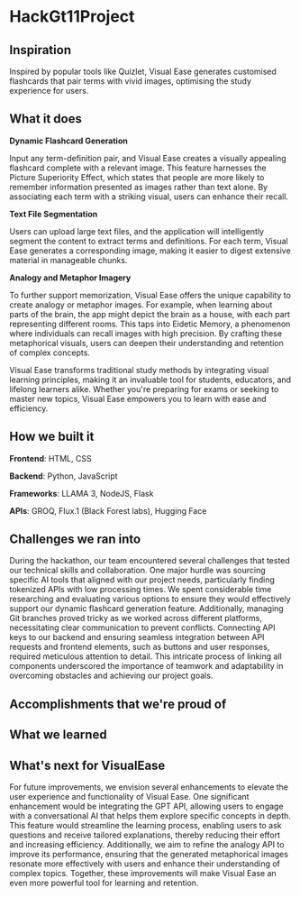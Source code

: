 # HackGt11Project

## Inspiration
Inspired by popular tools like Quizlet, Visual Ease generates customised flashcards that pair terms with vivid images, optimising the study experience for users.


## What it does
**Dynamic Flashcard Generation**

Input any term-definition pair, and Visual Ease creates a visually appealing flashcard complete with a relevant image. This feature harnesses the Picture Superiority Effect, which states that people are more likely to remember information presented as images rather than text alone. By associating each term with a striking visual, users can enhance their recall.

**Text File Segmentation**

Users can upload large text files, and the application will intelligently segment the content to extract terms and definitions. For each term, Visual Ease generates a corresponding image, making it easier to digest extensive material in manageable chunks.

**Analogy and Metaphor Imagery**

To further support memorization, Visual Ease offers the unique capability to create analogy or metaphor images. For example, when learning about parts of the brain, the app might depict the brain as a house, with each part representing different rooms. This taps into Eidetic Memory, a phenomenon where individuals can recall images with high precision. By crafting these metaphorical visuals, users can deepen their understanding and retention of complex concepts.

Visual Ease transforms traditional study methods by integrating visual learning principles, making it an invaluable tool for students, educators, and lifelong learners alike. Whether you're preparing for exams or seeking to master new topics, Visual Ease empowers you to learn with ease and efficiency.

## How we built it
**Frontend**: HTML, CSS

**Backend**: Python, JavaScript

**Frameworks**: LLAMA 3, NodeJS, Flask

**APIs**: GROQ, Flux.1 (Black Forest labs), Hugging Face

## Challenges we ran into
During the hackathon, our team encountered several challenges that tested our technical skills and collaboration. One major hurdle was sourcing specific AI tools that aligned with our project needs, particularly finding tokenized APIs with low processing times. We spent considerable time researching and evaluating various options to ensure they would effectively support our dynamic flashcard generation feature. Additionally, managing Git branches proved tricky as we worked across different platforms, necessitating clear communication to prevent conflicts. Connecting API keys to our backend and ensuring seamless integration between API requests and frontend elements, such as buttons and user responses, required meticulous attention to detail. This intricate process of linking all components underscored the importance of teamwork and adaptability in overcoming obstacles and achieving our project goals.

## Accomplishments that we're proud of


## What we learned


## What's next for VisualEase
For future improvements, we envision several enhancements to elevate the user experience and functionality of Visual Ease. One significant enhancement would be integrating the GPT API, allowing users to engage with a conversational AI that helps them explore specific concepts in depth. This feature would streamline the learning process, enabling users to ask questions and receive tailored explanations, thereby reducing their effort and increasing efficiency. Additionally, we aim to refine the analogy API to improve its performance, ensuring that the generated metaphorical images resonate more effectively with users and enhance their understanding of complex topics. Together, these improvements will make Visual Ease an even more powerful tool for learning and retention.




